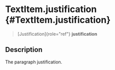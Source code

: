 TextItem.justification {#TextItem.justification}
======================

> [Justification]{role="ref"} **justification**

Description
-----------

The paragraph justification.
